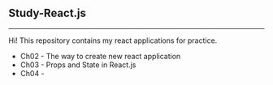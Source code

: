 ## Study-React.js
---
Hi! This repository contains my react applications for practice.

* Ch02 - The way to create new react application
* Ch03 - Props and State in React.js
* Ch04 - 
